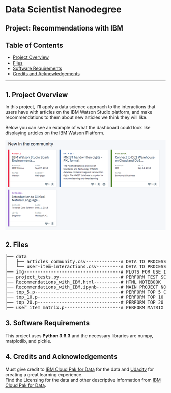 # Data Scientist Nanodegree

## Project: Recommendations with IBM

## Table of Contents

- [Project Overview](#overview)
- [Files](#files)
- [Software Requirements](#sw)
- [Credits and Acknowledgements](#credits)

***

<a id='overview'></a>

## 1. Project Overview

In this project, I'll apply a data science approach to  the interactions that users have with articles on the IBM Watson Studio platform, and make recommendations to them about new articles we think they will like.

Below you can see an example of what the dashboard could look like displaying articles on the IBM Watson Platform.

![master](img/ibm.png)

<a id='components'></a>

## 2. Files

<pre>
├── data
│   ├── articles_community.csv-------------# DATA TO PROCESS
│   └── user-item-interactions.csv---------# DATA TO PROCESS
├── img------------------------------------# PLOTS FOR USE IN README
├── project_tests.py-----------------------# PERFORM TEST SCRIPTS
├── Recommendations_with_IBM.html----------# HTML NOTEBOOK
├── Recommendations_with_IBM.ipynb---------# MAIN PROJECT NOTEBOOK
├── top_5.p--------------------------------# PERFORM TOP 5 CALCULATION
├── top_10.p-------------------------------# PERFORM TOP 10 CALCULATION
├── top_20.p-------------------------------# PERFORM TOP 20 CALCULATION
├── user_item_matrix.p---------------------# PERFORM MATRIX FACTORIZATION
</pre>

<a id='sw'></a>

## 3. Software Requirements

This project uses **Python 3.6.3** and the necessary libraries are numpy, matplotlib, and pickle.

<a id='credits'></a>

## 4. Credits and Acknowledgements <a name='licensing'></a>

Must give credit to [IBM Cloud Pak for Data](https://dataplatform.cloud.ibm.com/) for the data and [Udacity](https://www.udacity.com/courses/all) for creating a great learning experience.  
Find the Licensing for the data and other descriptive information from [IBM Cloud Pak for Data](https://dataplatform.cloud.ibm.com/).
